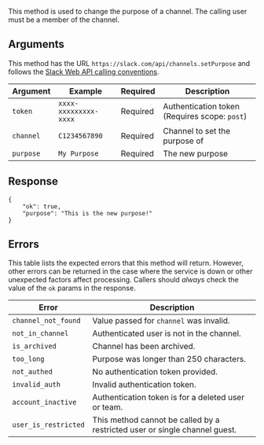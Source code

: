 This method is used to change the purpose of a channel. The calling user must be a member of the channel.

## Arguments

This method has the URL `https://slack.com/api/channels.setPurpose` and follows the [Slack Web API calling conventions](/web#basics).

| Argument | Example | Required | Description |
| --- | --- | --- | --- |
| `token` | `xxxx-xxxxxxxxx-xxxx` | Required | Authentication token (Requires scope: `post`) |
| `channel` | `C1234567890` | Required | Channel to set the purpose of |
| `purpose` | `My Purpose` | Required | The new purpose |

## Response

```
{
    "ok": true,
    "purpose": "This is the new purpose!"
}
```

## Errors

This table lists the expected errors that this method will return. However, other errors can be returned in the case where the service is down or other unexpected factors affect processing. Callers should _always_ check the value of the `ok` params in the response.

| Error | Description |
| --- | --- |
| `channel_not_found` | Value passed for `channel` was invalid. |
| `not_in_channel` | Authenticated user is not in the channel. |
| `is_archived` | Channel has been archived. |
| `too_long` | Purpose was longer than 250 characters. |
| `not_authed` | No authentication token provided. |
| `invalid_auth` | Invalid authentication token. |
| `account_inactive` | Authentication token is for a deleted user or team. |
| `user_is_restricted` | This method cannot be called by a restricted user or single channel guest. |

